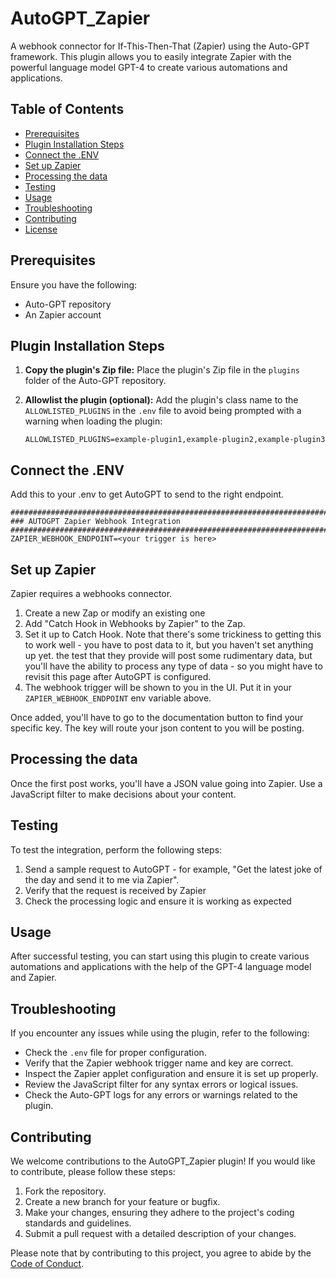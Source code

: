 # AutoGPT_Zapier
A webhook connector for If-This-Then-That (Zapier) using the Auto-GPT framework. This plugin allows you to easily integrate Zapier with the powerful language model GPT-4 to create various automations and applications.

## Table of Contents

- [Prerequisites](#prerequisites)
- [Plugin Installation Steps](#plugin-installation-steps)
- [Connect the .ENV](#connect-the-env)
- [Set up Zapier](#set-up-Zapier)
- [Processing the data](#processing-the-data)
- [Testing](#testing)
- [Usage](#usage)
- [Troubleshooting](#troubleshooting)
- [Contributing](#contributing)
- [License](#license)

## Prerequisites

Ensure you have the following:

- Auto-GPT repository
- An Zapier account

## Plugin Installation Steps

1. **Copy the plugin's Zip file:**
   Place the plugin's Zip file in the `plugins` folder of the Auto-GPT repository.

2. **Allowlist the plugin (optional):**
   Add the plugin's class name to the `ALLOWLISTED_PLUGINS` in the `.env` file to avoid being prompted with a warning when loading the plugin:

   ```shell
   ALLOWLISTED_PLUGINS=example-plugin1,example-plugin2,example-plugin3
   ```

## Connect the .ENV

Add this to your .env to get AutoGPT to send to the right endpoint.

```
################################################################################
### AUTOGPT Zapier Webhook Integration
################################################################################
ZAPIER_WEBHOOK_ENDPOINT=<your trigger is here>
```

## Set up Zapier

Zapier requires a webhooks connector.
1. Create a new Zap or modify an existing one
2. Add "Catch Hook in Webhooks by Zapier" to the Zap. 
3. Set it up to Catch Hook.
Note that there's some trickiness to getting this to work well - you have to post data to it, but you haven't set anything up yet. the test that they provide will post some rudimentary data, but you'll have the ability to process any type of data - so you might have to revisit this page after AutoGPT is configured.
4. The webhook trigger will be shown to you in the UI. Put it in your ```ZAPIER_WEBHOOK_ENDPOINT``` env variable above.

Once added, you'll have to go to the documentation button to find your specific key. The key will route your json content to you will be posting.

## Processing the data

Once the first post works, you'll have a JSON value going into Zapier. Use a JavaScript filter to make decisions about your content.


## Testing

To test the integration, perform the following steps:

1. Send a sample request to AutoGPT - for example, "Get the latest joke of the day and send it to me via Zapier".
2. Verify that the request is received by Zapier
3. Check the processing logic and ensure it is working as expected

## Usage

After successful testing, you can start using this plugin to create various automations and applications with the help of the GPT-4 language model and Zapier.

## Troubleshooting

If you encounter any issues while using the plugin, refer to the following:

- Check the `.env` file for proper configuration.
- Verify that the Zapier webhook trigger name and key are correct.
- Inspect the Zapier applet configuration and ensure it is set up properly.
- Review the JavaScript filter for any syntax errors or logical issues.
- Check the Auto-GPT logs for any errors or warnings related to the plugin.

## Contributing

We welcome contributions to the AutoGPT_Zapier plugin! If you would like to contribute, please follow these steps:

1. Fork the repository.
2. Create a new branch for your feature or bugfix.
3. Make your changes, ensuring they adhere to the project's coding standards and guidelines.
4. Submit a pull request with a detailed description of your changes.

Please note that by contributing to this project, you agree to abide by the [Code of Conduct](CODE_OF_CONDUCT.md).